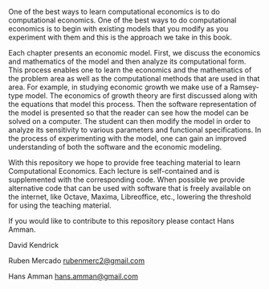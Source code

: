   One of the best ways to learn computational economics is to do computational economics. One of the best ways to do computational economics is to begin 
  with existing models that you modify as you experiment with them and this is the approach we take in this book. 

  Each chapter presents an economic model. First, we discuss the economics and mathematics of the model and then analyze its computational form. This process 
  enables one to learn the economics and the mathematics of the problem area as well as the computational methods that are used in that area. For example, 
  in studying economic growth we make use of a Ramsey-type model. The economics of growth theory are first discussed along with the equations that model 
  this process. Then the software representation of the model is presented so that the reader can see how the model can be solved on a computer. The student 
  can then modify the model in order to analyze its sensitivity to various parameters and functional specifications. In the process of experimenting with the 
  model, one can gain an improved understanding of both the software and the economic modeling. 

  With this repository we hope to provide free teaching material to learn Computational Economics. Each lecture is self-contained and
  is supplemented with the corresponding code. When possible we provide alternative code that can be used with software that is freely 
  available on the internet, like Octave, Maxima, Libreoffice, etc., lowering the threshold  for using the teaching material.

  If you would like to contribute to this repository please contact Hans Amman.

  
  David Kendrick

  Ruben Mercado
  rubenmerc2@gmail.com
 
  Hans Amman
  hans.amman@gmail.com



